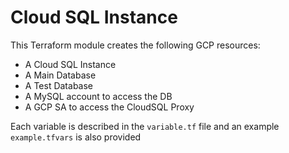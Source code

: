 # Cloud SQL Instance

This Terraform module creates the following GCP resources:
 * A Cloud SQL Instance
 * A Main Database
 * A Test Database
 * A MySQL account to access the DB
 * A GCP SA to access the CloudSQL Proxy

Each variable is described in the `variable.tf` file and an example `example.tfvars` is also provided